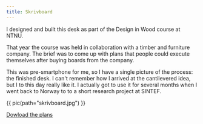 ```yaml
---
title: Skrivboard
---
```

I designed and built this desk as part of the Design in Wood course at NTNU.

That year the course was held in collaboration with a timber and furniture
company. The brief was to come up with plans that people could execute
themselves after buying boards from the company.

This was pre-smartphone for me, so I have a single picture of the process: the
finished desk. I can't remember how I arrived at the cantilevered idea, but I
to this day really like it. I actually got to use it for several months when I
went back to Norway to to a short research project at SINTEF.

{{ pic(path="skrivboard.jpg") }}

[Dowload the plans](skrivboard-plans.pdf)
